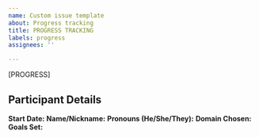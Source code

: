 ```yaml
---
name: Custom issue template
about: Progress tracking
title: PROGRESS TRACKING
labels: progress
assignees: ''

---
```


[PROGRESS] 
## Participant Details
**Start Date:**
**Name/Nickname:**
**Pronouns (He/She/They):**
**Domain Chosen:**
**Goals Set:**


